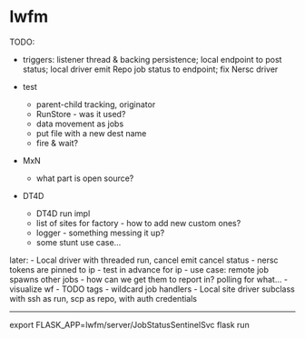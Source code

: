# lwfm


TODO:

- triggers: listener thread & backing persistence; local endpoint to post status; local driver emit Repo job status to endpoint; fix
  Nersc driver


+ test
    - parent-child tracking, originator
    - RunStore - was it used?
    - data movement as jobs
    - put file with a new dest name
    - fire & wait?


+ MxN
    - what part is open source?


+ DT4D
    - DT4D run impl
    - list of sites for factory - how to add new custom ones?
    - logger - something messing it up?
    - some stunt use case...


later:
    - Local driver with threaded run, cancel emit cancel status
    - nersc tokens are pinned to ip - test in advance for ip
    - use case: remote job spawns other jobs - how can we get them to report in?  polling for what...
    - visualize wf
    - TODO tags
    - wildcard job handlers
    - Local site driver subclass with ssh as run, scp as repo, with auth credentials


************************************************************************************************************************************

export FLASK_APP=lwfm/server/JobStatusSentinelSvc
flask run

